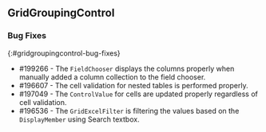 ## GridGroupingControl

### Bug Fixes
{:#gridgroupingcontrol-bug-fixes}

* \#199266  - The `FieldChooser` displays the columns properly when manually added a column collection to the field chooser.
* \#196607  -  The cell validation for nested tables is performed properly.
* \#197049  -  The `ControlValue` for cells are updated properly regardless of cell validation.
* \#196536  - The `GridExcelFilter` is filtering the values based on the `DisplayMember` using Search textbox.